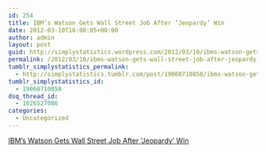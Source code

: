```yaml
---
id: 254
title: IBM’s Watson Gets Wall Street Job After ‘Jeopardy’ Win
date: 2012-03-10T16:00:05+00:00
author: admin
layout: post
guid: http://simplystatistics.wordpress.com/2012/03/10/ibms-watson-gets-wall-street-job-after-jeopardy-win
permalink: /2012/03/10/ibms-watson-gets-wall-street-job-after-jeopardy-win/
tumblr_simplystatistics_permalink:
  - http://simplystatistics.tumblr.com/post/19060710858/ibms-watson-gets-wall-street-job-after-jeopardy-win
tumblr_simplystatistics_id:
  - 19060710858
dsq_thread_id:
  - 1026527086
categories:
  - Uncategorized
---
```

[IBM’s Watson Gets Wall Street Job After ‘Jeopardy’ Win](http://www.bloomberg.com/news/2012-03-05/ibm-s-watson-computer-gets-wall-street-job-one-year-after-jeopardy-win.html)
